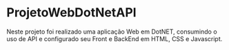 # ProjetoWebDotNetAPI
 Neste projeto foi realizado uma aplicação Web em DotNET, consumindo o uso de API e configurado seu Front e BackEnd em HTML, CSS e Javascript.
